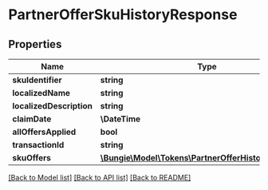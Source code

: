 # PartnerOfferSkuHistoryResponse

## Properties
Name | Type | Description | Notes
------------ | ------------- | ------------- | -------------
**skuIdentifier** | **string** |  | [optional] 
**localizedName** | **string** |  | [optional] 
**localizedDescription** | **string** |  | [optional] 
**claimDate** | **\DateTime** |  | [optional] 
**allOffersApplied** | **bool** |  | [optional] 
**transactionId** | **string** |  | [optional] 
**skuOffers** | [**\Bungie\Model\Tokens\PartnerOfferHistoryResponse[]**](PartnerOfferHistoryResponse.md) |  | [optional] 

[[Back to Model list]](../README.md#documentation-for-models) [[Back to API list]](../README.md#documentation-for-api-endpoints) [[Back to README]](../README.md)


